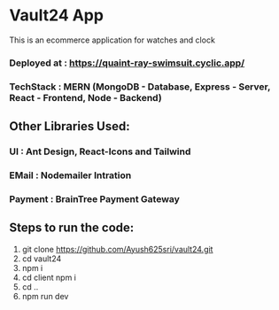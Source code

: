 # Vault24 App
This is an ecommerce application for watches and clock

### Deployed at : https://quaint-ray-swimsuit.cyclic.app/

### TechStack  : MERN (MongoDB - Database, Express - Server, React - Frontend, Node - Backend)

## Other Libraries Used: 
### UI  : Ant Design, React-Icons and Tailwind 
### EMail : Nodemailer Intration
### Payment : BrainTree Payment Gateway

## Steps to run the code:
1. git clone https://github.com/Ayush625sri/vault24.git
2. cd vault24
3. npm i
4. cd client npm i
5. cd ..
6. npm run dev
 

